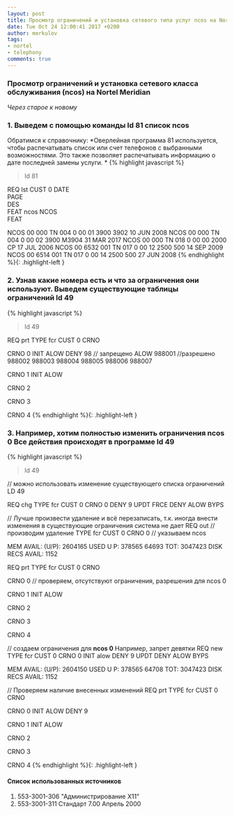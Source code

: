 ```yaml
---
layout: post
title: Просмотр ограничений и установка сетевого типа услуг ncos на Nortel
date: Tue Oct 24 12:00:41 2017 +0200
author: merkulov
tags:
- nortel
- telephony
comments: true
---
```

### Просмотр ограничений и установка сетевого класса обслуживания (ncos) на Nortel Meridian

*Через старое к новому*

### 1. Выведем с помощью команды __ld 81__ список ncos
Обратимся к справочнику:
*Оверлейная программа 81 используется, чтобы распечатывать список или счет телефонов с выбранными возможностями. Это также позволяет распечатывать информацию о дате последней замены услуги.  *
{% highlight javascript %}
>ld 81

REQ   lst
CUST  0
DATE  
PAGE  
DES   
FEAT  ncos
NCOS  
FEAT  

NCOS     00         000     TN  004 0 00 01  3900      3902      10 JUN 2008 
NCOS     00         000     TN  004 0 00 02  3900      M3904     31 MAR 2017 
NCOS     00         000     TN  018 0 00 00  2000      CP        17 JUL 2006 
NCOS     00 6532    001     TN  017 0 00 12  2500      500       14 SEP 2009 
NCOS     00 6514    001     TN  017 0 00 14  2500      500       27 JUN 2008 
{% endhighlight %}{: .highlight-left }

### 2. Узнав какие номера есть и что за ограничения они используют. Выведем существующие таблицы ограничений __ld 49__

{% highlight javascript %}
>ld 49

REQ  prt
TYPE fcr
CUST 0
CRNO 

CRNO   0
INIT ALOW
DENY 98 // запрещено
ALOW 988001 //разрешено
     988002
     988003
     988004
     988005
     988006
     988007

CRNO   1
INIT ALOW

CRNO   2

CRNO   3

CRNO   4
{% endhighlight %}{: .highlight-left }

### 3. Например, хотим полностью изменить ограничения __ncos 0__ Все действия происходят в программе __ld 49__

{% highlight javascript %}
>ld 49

// можно использовать изменение существующего списка ограничений
LD 49

REQ  chg
TYPE fcr
CUST 0
CRNO 0
DENY 9
UPDT 
FRCE 
DENY 
ALOW 
BYPS 

// Лучше произвести удаление и всё перезаписать, т.к. иногда внести изменения в существующие ограничения система не дает
REQ  out // производим удаление
TYPE fcr
CUST 0
CRNO 0 // указываем ncos

MEM AVAIL: (U/P): 2604165    USED U P: 378565 64693    TOT: 3047423 
DISK RECS AVAIL: 1152 

REQ  prt
TYPE fcr
CUST 0
CRNO 

CRNO   0 // проверяем, отсутствуют ограничения, разрешения для ncos 0

CRNO   1
INIT ALOW

CRNO   2

CRNO   3

CRNO   4

// создаем ограничения для __ncos 0__ Например, запрет девятки
REQ  new
TYPE fcr
CUST 0
CRNO 0
INIT alow
DENY 9
UPDT 
DENY 
ALOW 
BYPS 

MEM AVAIL: (U/P): 2604150    USED U P: 378565 64708    TOT: 3047423 
DISK RECS AVAIL: 1152 

// Проверяем наличие внесенных изменений
REQ  prt
TYPE fcr
CUST 0
CRNO 

CRNO   0
INIT ALOW
DENY 9

CRNO   1
INIT ALOW

CRNO   2

CRNO   3

CRNO   4
{% endhighlight %}{: .highlight-left }

#### Список использованных источников
1. 553-3001-306 "Администрирование X11"
2. 553-3001-311 Стандарт 7.00 Апрель 2000

